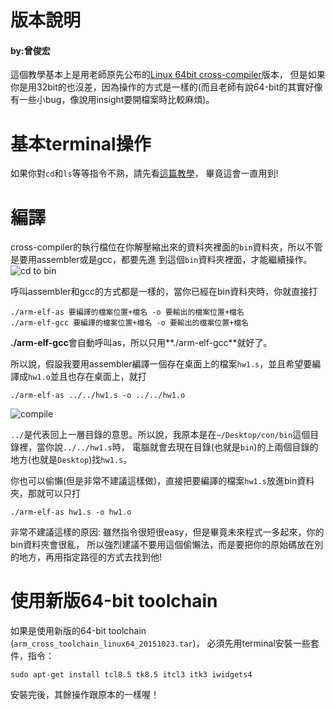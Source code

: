 # 版本說明

#### by:曾俊宏

這個教學基本上是用老師原先公布的[Linux 64bit cross-compiler](https://drive.google.com/file/d/0B9W0GR7tEgdYcjhocDljdWZaNTA/view?usp=sharing)版本，
但是如果你是用32bit的也沒差，因為操作的方式是一樣的(而且老師有說64-bit的其實好像有一些小bug，像說用insight要開檔案時比較麻煩)。

# 基本terminal操作

如果你對`cd`和`ls`等等指令不熟，請先看[這篇教學](https://github.com/henrybear327/Tutorial/tree/master/Linux/Terminal-Common-Instruction)，
畢竟這會一直用到!

# 編譯

cross-compiler的執行檔位在你解壓縮出來的資料夾裡面的`bin`資料夾，所以不管是要用assembler或是gcc，都要先進
到這個`bin`資料夾裡面，才能繼續操作。
![cd to bin](https://raw.githubusercontent.com/henrybear327/Tutorial/master/Assembly/Cross-Compiler-Usage/Screenshot/new%20cd%20to%20bin.png)

呼叫assembler和gcc的方式都是一樣的，當你已經在bin資料夾時，你就直接打
```
./arm-elf-as 要編譯的檔案位置+檔名 -o 要輸出的檔案位置+檔名
./arm-elf-gcc 要編譯的檔案位置+檔名 -o 要輸出的檔案位置+檔名
```

**./arm-elf-gcc**會自動呼叫as，所以只用**./arm-elf-gcc**就好了。

所以說，假設我要用assembler編譯一個存在桌面上的檔案`hw1.s`，並且希望要編譯成`hw1.o`並且也存在桌面上，就打
```
./arm-elf-as ../../hw1.s -o ../../hw1.o
```
![compile](https://github.com/henrybear327/Tutorial/blob/master/Assembly/Cross-Compiler-Usage/Screenshot/compile.png?raw=true)

`../`是代表回上一層目錄的意思。所以說，我原本是在`~/Desktop/con/bin`這個目錄裡，當你說`../../hw1.s`時，
電腦就會去現在目錄(也就是`bin`)的上兩個目錄的地方(也就是`Desktop`)找`hw1.s`。

你也可以偷懶(但是非常不建議這樣做)，直接把要編譯的檔案`hw1.s`放進bin資料夾，那就可以只打
```
./arm-elf-as hw1.s -o hw1.o
```

非常不建議這樣的原因: 雖然指令很短很easy，但是畢竟未來程式一多起來，你的bin資料夾會很亂，
所以強烈建議不要用這個偷懶法，而是要把你的原始碼放在別的地方，再用指定路徑的方式去找到他!

# 使用新版64-bit toolchain

如果是使用新版的64-bit toolchain (`arm_cross_toolchain_linux64_20151023.tar`)，
必須先用terminal安裝一些套件，指令：
```
sudo apt-get install tcl8.5 tk8.5 itcl3 itk3 iwidgets4
```

安裝完後，其餘操作跟原本的一樣喔！
